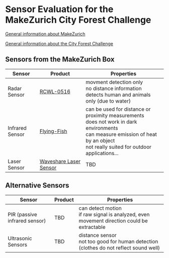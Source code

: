 # Sensor Evaluation for the MakeZurich City Forest Challenge

[General information about MakeZurich](https://makezurich.ch/)

[General information about the City Forest Challenge](https://makezurich.ch/box/2/)


## Sensors from the MakeZurich Box

Sensor | Product | Properties
--- | --- | ---
Radar Sensor | [RCWL-0516](Radar_RCWL-0516/README.md) | movment detection only <br> no distance information <br> detects human and animals only (due to water)  
Infrared Sensor | [Flying-Fish](IR_Flying-Fish/REAMDE.md) | can be used for distance or proximity measurements <br> does not work in dark environments <br> can measure emission of heat by an object <br> not really suited for outdoor applications...
Laser Sensor | [Waveshare Laser Sensor](Laser_Waveshare/REAMDE.md) | TBD

## Alternative Sensors

Sensor | Product | Properties
--- | --- | ---
PIR (passive infrared sensor) | TBD | can detect motion <br> if raw signal is analyzed, even movement direction could be extractable
Ultrasonic Sensors | TBD | distance sensor <br> not too good for human detection (clothes do not reflect sound well)



